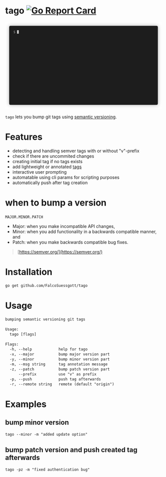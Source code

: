 # tago [![Go Report Card](https://goreportcard.com/badge/github.com/FalcoSuessgott/tago)](https://goreportcard.com/badge/github.com/FalcoSuessgott/tago) 

<p align="center">
  <img src="demo.gif" />
</p>

`tago` lets you bump git tags using [semantic versioning](https://semver.org/).

# Features
* detecting and handling semver tags with or without "v"-prefix
* check if there are uncommited changes 
* creating initial tag if no tags exists
* add lightweight or annotated [tags](https://git-scm.com/book/en/v2/Git-Basics-Tagging)
* interactive user prompting
* automatable using cli params for scripting purposes
* automatically push after tag creation

# when to bump a version
`MAJOR.MINOR.PATCH`
* Major: when you make incompatible API changes,
* Minor: when you add functionality in a backwards compatible manner, and
* Patch: when you make backwards compatible bug fixes.

> [https://semver.org/](https://semver.org/)

# Installation
```
go get github.com/FalcoSuessgott/tago
```

# Usage
```
bumping semantic versioning git tags

Usage:
  tago [flags]

Flags:
  -h, --help            help for tago
  -x, --major           bump major version part
  -y, --minor           bump minor version part
  -m, --msg string      tag annotation message
  -z, --patch           bump patch version part
      --prefix          use "v" as prefix
  -p, --push            push tag afterwards
  -r, --remote string   remote (default "origin")
```
# Examples

## bump minor version
```
tago --minor -m "added update option"
```

## bump patch version and push created tag afterwards
```
tago -pz -m "fixed authentication bug"
```